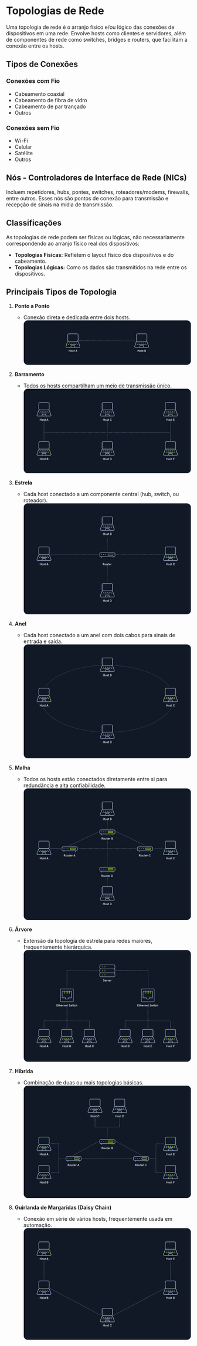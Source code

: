 # Topologias de Rede

Uma topologia de rede é o arranjo físico e/ou lógico das conexões de dispositivos em uma rede. Envolve hosts como clientes e servidores, além de componentes de rede como switches, bridges e routers, que facilitam a conexão entre os hosts.

## Tipos de Conexões

### Conexões com Fio
- Cabeamento coaxial
- Cabeamento de fibra de vidro
- Cabeamento de par trançado
- Outros

### Conexões sem Fio
- Wi-Fi
- Celular
- Satélite
- Outros

## Nós - Controladores de Interface de Rede (NICs)

Incluem repetidores, hubs, pontes, switches, roteadores/modems, firewalls, entre outros. Esses nós são pontos de conexão para transmissão e recepção de sinais na mídia de transmissão.

## Classificações

As topologias de rede podem ser físicas ou lógicas, não necessariamente correspondendo ao arranjo físico real dos dispositivos:

- **Topologias Físicas:** Refletem o layout físico dos dispositivos e do cabeamento.
- **Topologias Lógicas:** Como os dados são transmitidos na rede entre os dispositivos.

## Principais Tipos de Topologia

1. **Ponto a Ponto**
   - Conexão direta e dedicada entre dois hosts.<br>
   ![Descrição da imagem](../imagens/img1.png)


2. **Barramento**
   - Todos os hosts compartilham um meio de transmissão único.
   ![Descrição da imagem](../imagens/img2.png)

3. **Estrela**
   - Cada host conectado a um componente central (hub, switch, ou roteador).
   ![Descrição da imagem](../imagens/img3.png)

4. **Anel**
   - Cada host conectado a um anel com dois cabos para sinais de entrada e saída.
   ![Descrição da imagem](../imagens/img4.png)

5. **Malha**
   - Todos os hosts estão conectados diretamente entre si para redundância e alta confiabilidade.
   ![Descrição da imagem](../imagens/img5.png)

6. **Árvore**
   - Extensão da topologia de estrela para redes maiores, frequentemente hierárquica.
   ![Descrição da imagem](../imagens/img6.png)

7. **Híbrida**
   - Combinação de duas ou mais topologias básicas.
   ![Descrição da imagem](../imagens/img7.png)

8. **Guirlanda de Margaridas (Daisy Chain)**
   - Conexão em série de vários hosts, frequentemente usada em automação.
   ![Descrição da imagem](../imagens/img8.png)
